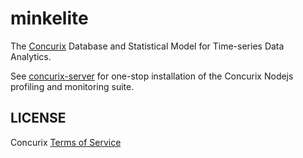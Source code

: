 minkelite
===

The [Concurix](http://concurix.com) Database and Statistical Model for Time-series Data Analytics.

See [concurix-server](https://github.com/Concurix/concurix-server) for one-stop installation of the Concurix Nodejs profiling and monitoring suite.


LICENSE
---

Concurix [Terms of Service](http://concurix.com/tos_main)
